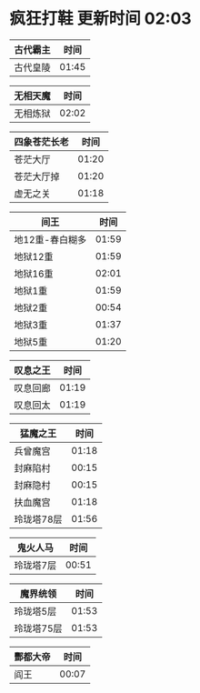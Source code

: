 # 疯狂打鞋 更新时间 02:03

| 古代霸主   | 时间    |
|--------|-------|
| 古代皇陵 | 01:45 |

| 无相天魔   | 时间    |
|--------|-------|
| 无相炼狱 | 02:02 |

| 四象苍茫长老   | 时间    |
|--------|-------|
| 苍茫大厅 | 01:20 |
| 苍茫大厅掉 | 01:20 |
| 虚无之关 | 01:18 |

| 间王   | 时间    |
|--------|-------|
| 地12重-春白糊多 | 01:59 |
| 地狱12重 | 01:59 |
| 地狱16重 | 02:01 |
| 地狱1重 | 01:59 |
| 地狱2重 | 00:54 |
| 地狱3重 | 01:37 |
| 地狱5重 | 01:20 |

| 叹息之王   | 时间    |
|--------|-------|
| 叹息回廊 | 01:19 |
| 叹息回太 | 01:19 |

| 猛魔之王   | 时间    |
|--------|-------|
| 兵曾魔宫 | 01:18 |
| 封麻陷村 | 00:15 |
| 封麻隐村 | 00:15 |
| 扶血魔宫 | 01:18 |
| 玲珑塔78层 | 01:56 |

| 鬼火人马   | 时间    |
|--------|-------|
| 玲珑塔7层 | 00:51 |

| 魔界统领   | 时间    |
|--------|-------|
| 玲珑塔5层 | 01:53 |
| 玲珑塔75层 | 01:53 |

| 酆都大帝   | 时间    |
|--------|-------|
| 阎王 | 00:07 |